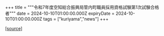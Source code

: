 +++
title = """令和7年度空知総合振興局管内町職員採用資格試験第1次試験合格者"""
date = 2024-10-10T01:00:00.000Z
expiryDate = 2024-10-10T01:00:00.000Z
tags = ["kuriyama","news"]
+++


[[source]](https://www.town.kuriyama.hokkaido.jp/site/saiyou/29107.html)
